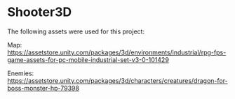 # Shooter3D

The following assets were used for this project:


Map: https://assetstore.unity.com/packages/3d/environments/industrial/rpg-fps-game-assets-for-pc-mobile-industrial-set-v3-0-101429


Enemies: https://assetstore.unity.com/packages/3d/characters/creatures/dragon-for-boss-monster-hp-79398

